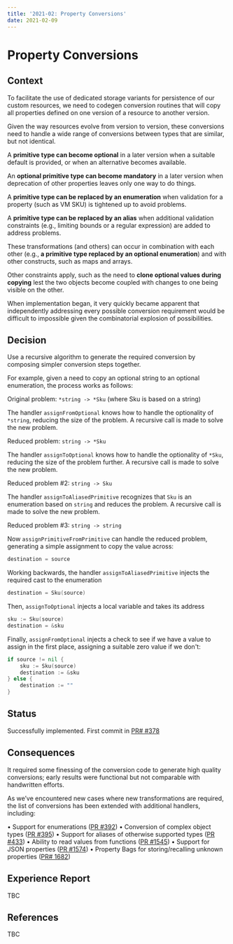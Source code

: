 ```yaml
---
title: '2021-02: Property Conversions'
date: 2021-02-09
---
```


# Property Conversions 

## Context

To facilitate the use of dedicated storage variants for persistence of our custom resources, we need to codegen conversion routines that will copy all properties defined on one version of a resource to another version.

Given the way resources evolve from version to version, these conversions need to handle a wide range of conversions between types that are similar, but not identical.

A **primitive type can become optional** in a later version when a suitable default is provided, or when an alternative becomes available.

An **optional primitive type can become mandatory** in a later version when deprecation of other properties leaves only one way to do things.

A **primitive type can be replaced by an enumeration** when validation for a property (such as VM SKU) is tightened up to avoid problems.

A **primitive type can be replaced by an alias** when additional validation constraints (e.g., limiting bounds or a regular expression) are added to address problems.

These transformations (and others) can occur in combination with each other (e.g., **a primitive type replaced by an optional enumeration**) and with other constructs, such as maps and arrays.

Other constraints apply, such as the need to **clone optional values during copying** lest the two objects become coupled with changes to one being visible on the other.

When implementation began, it very quickly became apparent that independently addressing every possible conversion requirement would be difficult to impossible given the combinatorial explosion of possibilities.

## Decision

Use a recursive algorithm to generate the required conversion by composing simpler conversion steps together.

For example, given a need to copy an optional string to an optional enumeration, the process works as follows:

Original problem: `*string -> *Sku` (where Sku is based on a string)

The handler `assignFromOptional` knows how to handle the optionality of `*string`, reducing the size of the problem. A recursive call is made to solve the new problem.

Reduced problem: `string -> *Sku`

The handler `assignToOptional` knows how to handle the optionality of `*Sku`, reducing the size of the problem further. A recursive call is made to solve the new problem.

Reduced problem #2: `string -> Sku`

The handler `assignToAliasedPrimitive` recognizes that `Sku` is an enumeration based on `string` and reduces the problem. A recursive call is made to solve the new problem.

Reduced problem #3: `string -> string`

Now `assignPrimitiveFromPrimitive` can handle the reduced problem, generating a simple assignment to copy the value across:

``` go
destination = source
```

Working backwards, the handler `assignToAliasedPrimitive` injects the required cast to the enumeration

``` go
destination = Sku(source)
```

Then, `assignToOptional` injects a local variable and takes its address

``` go
sku := Sku(source)
destination = &sku
```

Finally, `assignFromOptional` injects a check to see if we have a value to assign in the first place, assigning a suitable zero value if we don't:

``` go
if source != nil {
    sku := Sku(source)
    destination := &sku
} else {
    destination := ""
}
```

## Status

Successfully implemented. First commit in [PR# #378](https://github.com/Azure/k8s-infra/pull/378)

## Consequences

It required some finessing of the conversion code to generate high quality conversions; early results were functional but not comparable with handwritten efforts.

As we’ve encountered new cases where new transformations are required, the list of conversions has been extended with additional handlers, including:

•	Support for enumerations ([PR #392](https://github.com/Azure/k8s-infra/pull/392))
•	Conversion of complex object types ([PR #395](https://github.com/Azure/k8s-infra/pull/395))
•	Support for aliases of otherwise supported types ([PR #433](https://github.com/Azure/k8s-infra/pull/433))
•	Ability to read values from functions ([PR #1545](https://github.com/Azure/azure-service-operator/pull/1545))
•	Support for JSON properties ([PR #1574](https://github.com/Azure/azure-service-operator/pull/1545))
•	Property Bags for storing/recalling unknown properties ([PR# 1682](https://github.com/Azure/azure-service-operator/pull/1682))

## Experience Report

TBC

## References

TBC
